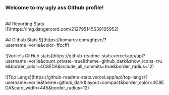 ### Welcome to my ugly ass Github profile!<br>
<br>
## Reporting Stats
<br>
![](https://img.dangercord.com/212795145639165952)
<br><br>
## Github Stats
![](https://komarev.com/ghpvc/?username=vorlie&color=ffccff)
<br><br>
![Vorlie's GitHub stats](https://github-readme-stats.vercel.app/api?username=vorlie&count_private=true&theme=github_dark&show_icons=true&border_color=4C8EDA&include_all_commits=true&border_radius=12)
<br><br>
![Top Langs](https://github-readme-stats.vercel.app/api/top-langs/?username=vorlie&theme=github_dark&layout=compact&border_color=4C8EDA&card_width=445&border_radius=12)
